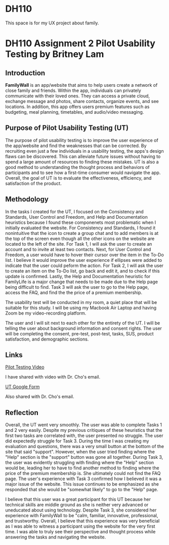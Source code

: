 # DH110
This space is for my UX project about family. 
# DH110 Assignment 2 Pilot Usability Testing by Britney Lam

## Introduction
**FamilyWall**  is an app/website that aims to help users create a network of close family and friends. Within the app, individuals can privately communicate with their loved ones. They can access a private cloud, exchange message and photos, share contacts, organize events, and see locations. In addition, this app offers users premium features such as budgeting, meal planning, timetables, and audio/video messaging. 

## Purpose of Pilot Usability Testing (UT)
The purpose of pilot usability testing is to improve the user experience of the app/website and find the weaknesses that can be corrected. By recruiting even just a few individuals in a usability testing, the apps's design flaws can be discovered. This can alleviate future issues without having to spend a large amount of resources to finding these mistakes. UT is also a good method to understanding the thought process and behaviors of participants and to see how a first-time consumer would navigate the app. Overall, the goal of UT is to evaluate the effectiveness, efficiency, and satisfaction of the product.

## Methodology 

In the tasks I created for the UT, I focused on the Consistency and Standards, User Control and Freedom, and Help and Documentation heuristics because I found these componenets most problematic when I initially evaluated the website. For Consistency and Standards, I found it nonintuitive that the icon to create a group chat and to add members is at the top of the screen even though all the other icons on the website are located to the left of the site. For Task 1, I will ask the user to create an account and to invite at least two contacts. Next, for User Control and Freedom, a user would have to hover their cursor over the item in the To-Do list. I believe it would improve the user experience if ellipses were added to indicate that the user could peform the action. For Task 2, I will ask the user to create an item on the To-Do list, go back and edit it, and to check if this update is confirmed. Lastly, the Help and Documentation heuristic for FamilyLife is a major change that needs to be made due to the Help page being difficult to find. Task 3 will ask the user to go to the Help page, access the FAQ, and find the the price of a premium membership.

The usability test will be conducted in my room, a quiet place that will be suitable for this study. I will be using my Macbook Air Laptop and having Zoom be my video-recording platform. 

The user and I will sit next to each other for the entirety of the UT. I will be telling the user about background information and consent rights. The user will be completing the consent, pre-test, post-test, tasks, SUS, product satisfaction, and demographic sections. 

## Links

[Pilot Testing Video](https://photos.app.goo.gl/9Y3ZSdgvFrvAWx6D9) 

I have shared with video with Dr. Cho's email.

[UT Google Form](https://docs.google.com/forms/d/e/1FAIpQLSc_XpjEgxZQ4J4-rIJmJdnS3EHh8Hj4ut9qlBjBmqsjUtbmiw/viewform?vc=0&c=0&w=1&flr=0)

Also shared with Dr. Cho's email. 

## Reflection

Overall, the UT went very smoothly. The user was able to complete Tasks 1 and 2 very easily. Despite my previous critiques of these heuristics that the first two tasks are correlated with, the user presented no struggle. The user did expectedly struggle for Task 3. During the time I was creating my evaluation and questions, there was a very small button at the bottom of the site that said "support". However, when the user tried finding where the "Help" section is the "support" button was gone all together. During Task 3, the user was evidently struggling with finding where the "Help" section would be, leading her to have to find another method to finding where the price of the premium membership is. She ultimately could not find the FAQ page. The user's experience with Task 3 confirmed how I believed it was a major issue of the website. This issue continues to be emphasized as she responded that she would be "somewhat likely" to go to the "Help" page.

I believe that this user was a great participant for this UT because her technical skills are middle ground as she is neither very advanced or uneducated about using technology. Despite Task 3, she considered her experience with FamilyWall to be "calm, familiar, innovative, professional, and trustworthy. Overall, I believe that this experience was very beneficial as I was able to witness a participant using the website for the very first time. I was able to truly see their perspective and thought process while answering the tasks and navigating the website. 
